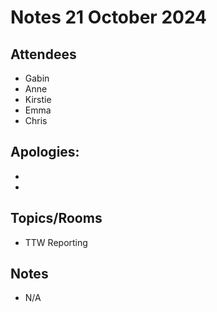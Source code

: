 # Notes 21 October 2024

## Attendees 

* Gabin
* Anne
* Kirstie
* Emma
* Chris

## Apologies:

* 
* 

## Topics/Rooms

* TTW Reporting 

## Notes

* N/A